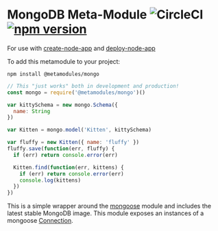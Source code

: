 # MongoDB Meta-Module ![CircleCI](https://img.shields.io/circleci/build/github/metamodules/mongo.svg) [![npm version](https://img.shields.io/npm/v/@metamodules/mongo.svg)](https://www.npmjs.com/package/@metamodules/mongo)

For use with [create-node-app](https://github.com/kubesail/create-node-app) and [deploy-node-app](https://github.com/kubesail/deploy-node-app)

To add this metamodule to your project:

```
npm install @metamodules/mongo
```

```js
// This "just works" both in development and production!
const mongo = require('@metamodules/mongo')()

var kittySchema = new mongo.Schema({
  name: String
})

var Kitten = mongo.model('Kitten', kittySchema)

var fluffy = new Kitten({ name: 'fluffy' })
fluffy.save(function(err, fluffy) {
  if (err) return console.error(err)

  Kitten.find(function(err, kittens) {
    if (err) return console.error(err)
    console.log(kittens)
  })
})
```

This is a simple wrapper around the [mongoose](https://github.com/Automattic/mongoose) module and includes the latest stable MongoDB image. This module exposes an instances of a mongoose [Connection](https://mongoosejs.com/docs/api/connection.html#connection_Connection).
